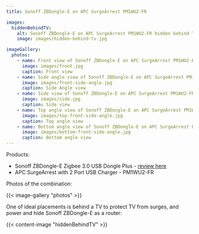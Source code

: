 ```yaml
---
title: Sonoff ZBDongle-E on APC SurgeArrest PM1WU2-FR

images:
  hiddenBehindTV:
    alt: Sonoff ZBDongle-E on APC SurgeArrest PM1WU2-FR hidden behind TV
    image: images/hidden-behind-tv.jpg

imageGallery:
  photos:
    - name: Front view of Sonoff ZBDongle-E on APC SurgeArrest PM1WU2-FR combination
      image: images/front.jpg
      caption: Front view
    - name: Side angle view of Sonoff ZBDongle-E on APC SurgeArrest PM1WU2-FR combination
      image: images/front-side-angle.jpg
      caption: Side Angle view
    - name: Side view of Sonoff ZBDongle-E on APC SurgeArrest PM1WU2-FR combination
      image: images/side.jpg
      caption: Side view
    - name: Top angle view of Sonoff ZBDongle-E on APC SurgeArrest PM1WU2-FR combination
      image: images/top-front-side-angle.jpg
      caption: Top angle view
    - name: Bottom angle view of Sonoff ZBDongle-E on APC SurgeArrest PM1WU2-FR combination
      image: images/bottom-front-side-angle.jpg
      caption: Bottom angle view
---
```


Products:

- Sonoff ZBDongle-E Zigbee 3.0 USB Dongle Plus - [review here](/product-reviews/sonoff-zbdongle-e)
- APC SurgeArrest with 2 Port USB Charger - PM1WU2-FR

Photos of the combination:

{{< image-gallery "photos" >}}

One of ideal placements is behind a TV to protect TV from surges, and power and hide Sonoff ZBDongle-E as a router:

{{< content-image "hiddenBehindTV" >}}
